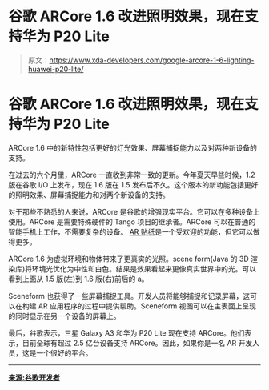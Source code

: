 # 谷歌 ARCore 1.6 改进照明效果，现在支持华为 P20 Lite

> 原文：<https://www.xda-developers.com/google-arcore-1-6-lighting-huawei-p20-lite/>

# 谷歌 ARCore 1.6 改进照明效果，现在支持华为 P20 Lite

ARCore 1.6 中的新特性包括更好的灯光效果、屏幕捕捉能力以及对两种新设备的支持。

在过去的六个月里，ARCore 一直收到非常一致的更新。今年夏天早些时候，1.2 版在谷歌 I/O 上发布，现在 1.6 版在 1.5 发布后不久。这个版本的新功能包括更好的照明效果、屏幕捕捉能力和对两个新设备的支持。

对于那些不熟悉的人来说，ARCore 是谷歌的增强现实平台。它可以在多种设备上使用。ARCore 是需要特殊硬件的 Tango 项目的继承者。ARCore 可以在普通的智能手机上工作，不需要复杂的设备。 [AR 贴纸](https://www.xda-developers.com/install-ar-stickers-galaxy-s9/)是一个受欢迎的功能，但它可以做得更多。

ARCore 1.6 为虚拟环境和物体带来了更真实的光照。scene form(Java 的 3D 渲染库)将环境光优化为中性和白色。结果是效果看起来更像真实世界中的光。可以看到上面从 1.5 版(左)到 1.6 版(右)前后的 a。

Sceneform 也获得了一些屏幕捕捉工具。开发人员将能够捕捉和记录屏幕，这可以在构建 AR 应用程序的过程中提供帮助。Sceneform 视图可以在主表面上呈现的同时显示在另一个设备的屏幕上。

最后，谷歌表示，三星 Galaxy A3 和华为 P20 Lite 现在支持 ARCore。他们表示，目前全球有超过 2.5 亿台设备支持 ARCore。因此，如果你是一名 AR 开发人员，这是一个很好的平台。

* * *

[**来源:谷歌开发者**](https://developers.googleblog.com/2018/12/arcore-16-brings-improved-lighting.html)